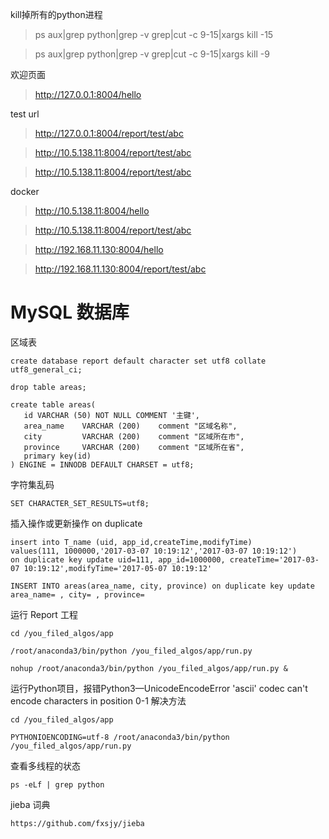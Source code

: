 kill掉所有的python进程
> ps aux|grep python|grep -v grep|cut -c 9-15|xargs kill -15

> ps aux|grep python|grep -v grep|cut -c 9-15|xargs kill -9


欢迎页面
> http://127.0.0.1:8004/hello

test url
> http://127.0.0.1:8004/report/test/abc

> http://10.5.138.11:8004/report/test/abc

> http://10.5.138.11:8004/report/test/abc


docker
> http://10.5.138.11:8004/hello

> http://10.5.138.11:8004/report/test/abc

> http://192.168.11.130:8004/hello

> http://192.168.11.130:8004/report/test/abc

# MySQL 数据库

区域表
```
create database report default character set utf8 collate utf8_general_ci;

drop table areas;

create table areas(
   id VARCHAR (50) NOT NULL COMMENT '主键',
   area_name    VARCHAR (200)    comment "区域名称",
   city         VARCHAR (200)    comment "区域所在市",
   province     VARCHAR (200)    comment "区域所在省",
   primary key(id)
) ENGINE = INNODB DEFAULT CHARSET = utf8;

```  


字符集乱码
```
SET CHARACTER_SET_RESULTS=utf8;

```


插入操作或更新操作 on duplicate
```
insert into T_name (uid, app_id,createTime,modifyTime) 
values(111, 1000000,'2017-03-07 10:19:12','2017-03-07 10:19:12') 
on duplicate key update uid=111, app_id=1000000, createTime='2017-03-07 10:19:12',modifyTime='2017-05-07 10:19:12'

INSERT INTO areas(area_name, city, province) on duplicate key update area_name= , city= , province=

```

运行 Report 工程

```
cd /you_filed_algos/app

/root/anaconda3/bin/python /you_filed_algos/app/run.py

nohup /root/anaconda3/bin/python /you_filed_algos/app/run.py &

```

运行Python项目，报错Python3—UnicodeEncodeError 'ascii' codec can't encode characters in position 0-1
解决方法
```
cd /you_filed_algos/app

PYTHONIOENCODING=utf-8 /root/anaconda3/bin/python /you_filed_algos/app/run.py

```


查看多线程的状态
```
ps -eLf | grep python
```

jieba 词典
```
https://github.com/fxsjy/jieba
```







